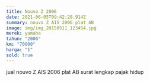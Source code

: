 ```yaml
---
title: Nouvo Z 2006
date: 2021-06-05T09:42:28.914Z
summary: nouvo Z AIS 2006 plat AB
image: img/img_20150511_123454.jpg
merek: yamaha
tahun: "2006"
km: "70000"
harga: "1"
sold: true
---
```

jual nouvo Z AIS 2006 plat AB surat lengkap pajak hidup